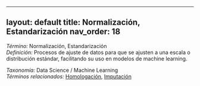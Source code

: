 
---
layout: default
title: Normalización, Estandarización
nav_order: 18
---

*Término:* Normalización, Estandarización  
*Definición:* Procesos de ajuste de datos para que se ajusten a una escala o distribución estándar, facilitando su uso en modelos de machine learning.

*Taxonomía:* Data Science / Machine Learning  
*Términos relacionados:* [Homologación](https://maleniski.github.io/diccionario-angl-tec-mx/docs/alfabeticamente/H/homologacin/), [Imputación](https://maleniski.github.io/diccionario-angl-tec-mx/docs/alfabeticamente/I/imputacin/)
